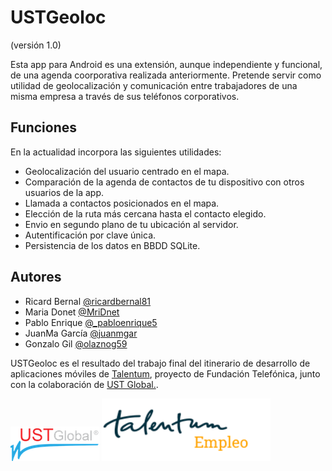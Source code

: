 # USTGeoloc 
(versión 1.0)

Esta app para Android es una extensión, aunque independiente y funcional, de una agenda coorporativa realizada anteriormente. Pretende servir como utilidad de geolocalización y comunicación entre trabajadores de una misma empresa a través de sus teléfonos corporativos. 

## Funciones
En la actualidad incorpora las siguientes utilidades: 
* Geolocalización del usuario centrado en el mapa.
* Comparación de la agenda de contactos de tu dispositivo con otros usuarios de la app.
* Llamada a contactos posicionados en el mapa.
* Elección de la ruta más cercana hasta el contacto elegido. 
* Envio en segundo plano de tu ubicación al servidor. 
* Autentificación por clave única.
* Persistencia de los datos en BBDD SQLite.


## Autores

+ Ricard Bernal [@ricardbernal81](http://twitter.com/ricardbernal81)
+ Maria Donet [@MriDnet](http://twitter.com/MriDnet)
+ Pablo Enrique [@_pabloenrique5](http://twitter.com/_pabloenrique5)
+ JuanMa García [@juanmgar](http://twitter.com/juanmgar)
+ Gonzalo Gil [@olaznog59](http://twitter.com/olaznog59)

USTGeoloc es el resultado del trabajo final del itinerario de desarrollo de aplicaciones móviles de [Talentum](http://empleodigitalformacion.fundaciontelefonica.com "Web de Talentum Empleo"), proyecto de Fundación Telefónica, junto con la colaboración de [UST Global.](http://www.ust-global.es/ "Web de UST Global España").




![alt text](https://github.com/TalentumGeoloc/USTGeoloc1.0/blob/master/logo%20UST%20pequeno.png "Logo UST")
![alt text](https://github.com/TalentumGeoloc/USTGeoloc1.0/blob/master/logo_talentum.png "Logo Talentum")

